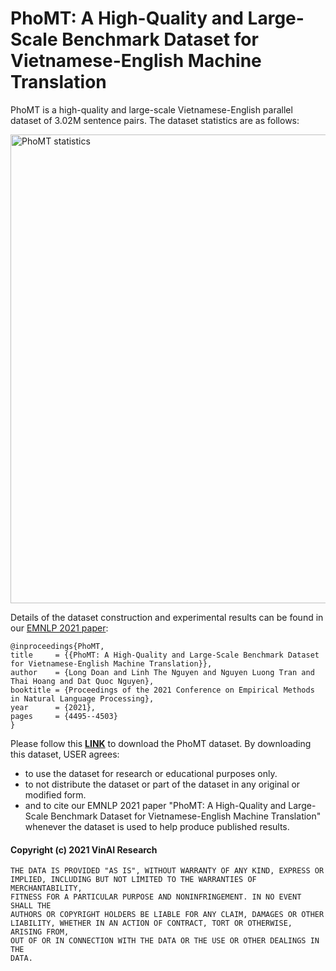 # PhoMT: A High-Quality and Large-Scale Benchmark Dataset for Vietnamese-English Machine Translation


PhoMT is a high-quality and large-scale Vietnamese-English parallel dataset of 3.02M sentence pairs. The dataset statistics are as follows:

<img width="750" alt="PhoMT statistics" src="https://user-images.githubusercontent.com/2412555/139051008-43966c7c-5ebc-4906-b656-7ac36ade1c52.png">

Details of the dataset construction and experimental results can be found in our [EMNLP 2021 paper](https://aclanthology.org/2021.emnlp-main.369/):

	@inproceedings{PhoMT,
    title     = {{PhoMT: A High-Quality and Large-Scale Benchmark Dataset for Vietnamese-English Machine Translation}},
    author    = {Long Doan and Linh The Nguyen and Nguyen Luong Tran and Thai Hoang and Dat Quoc Nguyen},
    booktitle = {Proceedings of the 2021 Conference on Empirical Methods in Natural Language Processing},
    year      = {2021},
    pages     = {4495--4503}
    }
    
Please follow this [**LINK**](https://forms.gle/4gvffdhc65rBZkJn9) to download the PhoMT dataset. By downloading this dataset, USER agrees:
-   to use the dataset for research or educational purposes only.
-   to not distribute the dataset or part of the dataset in any original or modified form.
-   and to cite our EMNLP 2021 paper "PhoMT: A High-Quality and Large-Scale Benchmark Dataset for Vietnamese-English Machine Translation" whenever the dataset is used to help produce published results.

#### Copyright (c) 2021 VinAI Research

	THE DATA IS PROVIDED "AS IS", WITHOUT WARRANTY OF ANY KIND, EXPRESS OR
	IMPLIED, INCLUDING BUT NOT LIMITED TO THE WARRANTIES OF MERCHANTABILITY,
	FITNESS FOR A PARTICULAR PURPOSE AND NONINFRINGEMENT. IN NO EVENT SHALL THE
	AUTHORS OR COPYRIGHT HOLDERS BE LIABLE FOR ANY CLAIM, DAMAGES OR OTHER
	LIABILITY, WHETHER IN AN ACTION OF CONTRACT, TORT OR OTHERWISE, ARISING FROM,
	OUT OF OR IN CONNECTION WITH THE DATA OR THE USE OR OTHER DEALINGS IN THE
	DATA.
